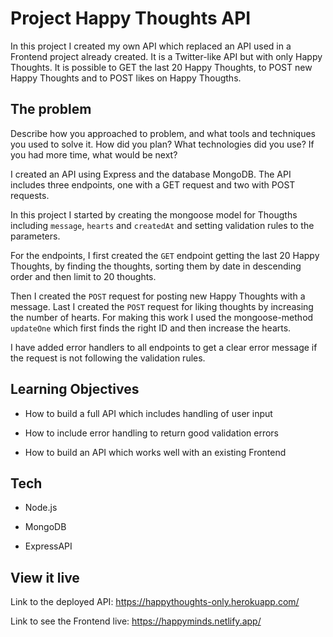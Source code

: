 # Project Happy Thoughts API

In this project I created my own API which replaced an API used in a Frontend project already created. It is a Twitter-like API but with only Happy Thoughts. It is possible to GET the last 20 Happy Thoughts, to POST new Happy Thoughts and to POST likes on Happy Thougths. 

## The problem

Describe how you approached to problem, and what tools and techniques you used to solve it. How did you plan? What technologies did you use? If you had more time, what would be next?

I created an API using Express and the database MongoDB. The API includes three endpoints, one with a GET request and two with POST requests. 

In this project I started by creating the mongoose model for Thougths including `message`, `hearts` and `createdAt` and setting validation rules to the parameters. 

For the endpoints, I first created the `GET` endpoint getting the last 20 Happy Thoughts, by finding the thoughts, sorting them by date in descending order and then limit to 20 thoughts.

Then I created the `POST` request for posting new Happy Thoughts with a message. Last I created the `POST` request for liking thoughts by increasing the number of hearts. For making this work I used the mongoose-method `updateOne` which first finds the right ID and then increase the hearts. 

I have added error handlers to all endpoints to get a clear error message if the request is not following the validation rules. 

## Learning Objectives

- How to build a full API which includes handling of user input

- How to include error handling to return good validation errors

- How to build an API which works well with an existing Frontend

## Tech

- Node.js

- MongoDB

- ExpressAPI

## View it live

Link to the deployed API: https://happythoughts-only.herokuapp.com/

Link to see the Frontend live: https://happyminds.netlify.app/
